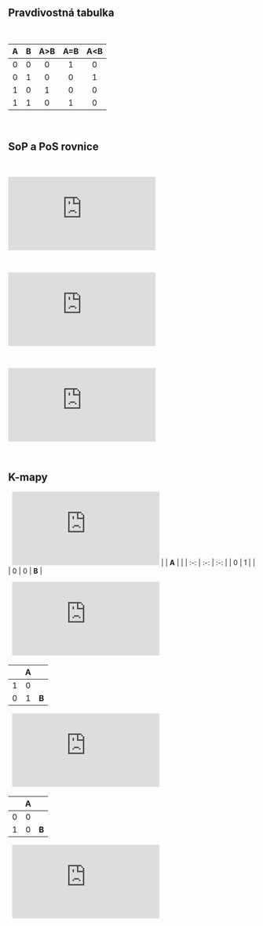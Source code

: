
## Pravdivostná tabulka
&nbsp;

| **A** | **B** | **A>B** | **A=B** | **A<B** |
| :-: | :-: | :-: | :-: | :-: |
| 0 | 0 | 0 | 1 | 0 |
| 0 | 1 | 0 | 0 | 1 |
| 1 | 0 | 1 | 0 | 0 |
| 1 | 1 | 0 | 1 | 0 |
&nbsp;
&nbsp;
## SoP a PoS rovnice
&nbsp;

![equation](https://latex.codecogs.com/png.latex?y_%7BA%3EB%7D%5E%7BSop%7D%3DA*%5Coverline%7BB%7D)

&nbsp;

![equation](https://latex.codecogs.com/png.latex?y_%7BA%3DB%7D%5E%7BSop%7D%3D%5Coverline%7BA%7D*%5Coverline%7BB%7D)

&nbsp;

![equation](https://latex.codecogs.com/png.latex?y_%7BA%3CB%7D%5E%7BPoS%7D%3D%28A&plus;B%29*%28%5Coverline%7BA%7D&plus;B%29*%28%5Coverline%7BA%7D*%5Coverline%7BB%7D%29)

&nbsp;
&nbsp;
&nbsp;
## K-mapy
&nbsp;
![equation](https://latex.codecogs.com/png.latex?y_%7BA%3EB%7D)
|  | **A** |  |
| :-: | :-: | :-: |
| 0 | 1 |  |
| 0 | 0 | **B** |

&nbsp;
![equation](https://latex.codecogs.com/png.latex?y_%7BA%3DB%7D)

|  | **A** |  |
| :-: | :-: | :-: |
| 1 | 0 |  |
| 0 | 1 | **B** |

&nbsp;
![equation](https://latex.codecogs.com/png.latex?y_%7BA%3CB%7D)

|  | **A** |  |
| :-: | :-: | :-: |
| 0 | 0 |  |
| 1 | 0 | **B** |

&nbsp;
![equation](https://latex.codecogs.com/png.latex?y_%7BA%3CB%7D%5E%7BPos%2Cmin%7D%3DA&plus;%5Coverline%7BB%7D)
